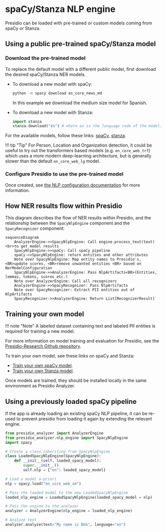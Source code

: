 
# spaCy/Stanza NLP engine

Presidio can be loaded with pre-trained or custom models coming from spaCy or Stanza.

## Using a public pre-trained spaCy/Stanza model

### Download the pre-trained model

To replace the default model with a different public model, first download the desired spaCy/Stanza NER models.

- To download a new model with spaCy:

    ```sh
    python -m spacy download es_core_news_md
    ```

    In this example we download the medium size model for Spanish.

- To download a new model with Stanza:

    <!--pytest-codeblocks:skip-->
    ```python
    import stanza
    stanza.download("en") # where en is the language code of the model.
    ```

For the available models, follow these links: [spaCy](https://spacy.io/usage/models), [stanza](https://stanfordnlp.github.io/stanza/available_models.html#available-ner-models).

!!! tip "Tip"
    For Person, Location and Organization detection, it could be useful to try out the transformers based models (e.g. `en_core_web_trf`) which uses a more modern deep-learning architecture, but is generally slower than the default `en_core_web_lg` model.

### Configure Presidio to use the pre-trained model

Once created, see [the NLP configuration documentation](../customizing_nlp_models.md#Configure-Presidio-to-use-the-new-model) for more information.

## How NER results flow within Presidio
This diagram describes the flow of NER results within Presidio, and the relationship between the `SpacyNlpEngine` component and the `SpacyRecognizer` component:
```mermaid
sequenceDiagram
    AnalyzerEngine->>SpacyNlpEngine: Call engine.process_text(text) <br>to get model results
    SpacyNlpEngine->>spaCy: Call spaCy pipeline
    spaCy->>SpacyNlpEngine: return entities and other attributes
    Note over SpacyNlpEngine: Map entity names to Presidio's, <BR>update scores, <BR>remove unwanted entities <BR> based on NerModelConfiguration
    SpacyNlpEngine->>AnalyzerEngine: Pass NlpArtifacts<BR>(Entities, lemmas, tokens, scores etc.)
    Note over AnalyzerEngine: Call all recognizers
    AnalyzerEngine->>SpacyRecognizer: Pass NlpArtifacts
    Note over SpacyRecognizer: Extract PII entities out of NlpArtifacts
    SpacyRecognizer->>AnalyzerEngine: Return List[RecognizerResult]

```

## Training your own model

!!! note "Note"
    A labeled dataset containing text and labeled PII entities is required for training a new model.

For more information on model training and evaluation for Presidio, see the [Presidio-Research Github repository](https://github.com/microsoft/presidio-research).

To train your own model, see these links on spaCy and Stanza:

- [Train your own spaCy model](https://spacy.io/usage/training).
- [Train your own Stanza model](https://stanfordnlp.github.io/stanza/training.html).

Once models are trained, they should be installed locally in the same environment as Presidio Analyzer.

## Using a previously loaded spaCy pipeline

If the app is already loading an existing spaCy NLP pipeline, it can be re-used to prevent presidio from loading it again by extending the relevant engine.

```python
from presidio_analyzer import AnalyzerEngine
from presidio_analyzer.nlp_engine import SpacyNlpEngine
import spacy

# Create a class inheriting from SpacyNlpEngine
class LoadedSpacyNlpEngine(SpacyNlpEngine):
    def __init__(self, loaded_spacy_model):
        super.__init__()
        self.nlp = {"en": loaded_spacy_model}

# Load a model a-priori
nlp = spacy.load("en_core_web_sm")

# Pass the loaded model to the new LoadedSpacyNlpEngine
loaded_nlp_engine = LoadedSpacyNlpEngine(loaded_spacy_model = nlp)

# Pass the engine to the analyzer
analyzer = AnalyzerEngine(nlp_engine = loaded_nlp_engine)

# Analyze text
analyzer.analyze(text="My name is Bob", language="en")
```

